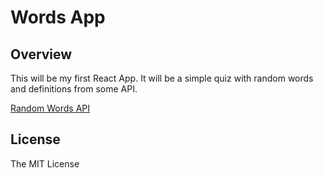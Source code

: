 # Words App

## Overview

This will be my first React App. It will be a simple quiz with random words and definitions from some API.

[Random Words API](https://github.com/mcnaveen/Random-Words-API)

## License

The MIT License
